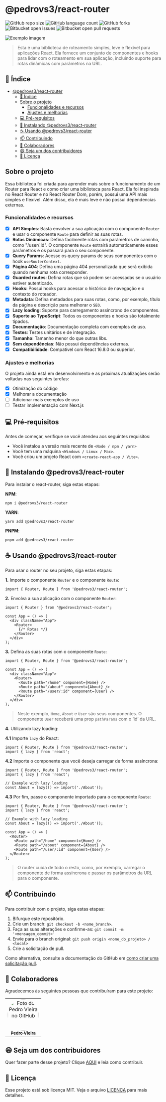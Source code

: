 # @pedrovs3/react-router

![GitHub repo size](https://img.shields.io/github/repo-size/pedrovs3/react-router?style=for-the-badge)
![GitHub language count](https://img.shields.io/github/languages/count/pedrovs3/react-router?style=for-the-badge)
![GitHub forks](https://img.shields.io/github/forks/pedrovs3/react-router?style=for-the-badge)
![Bitbucket open issues](https://img.shields.io/bitbucket/issues/pedrovs3/react-router?style=for-the-badge)
![Bitbucket open pull requests](https://img.shields.io/bitbucket/pr-raw/pedrovs3/react-router?style=for-the-badge)

<img src="https://logos-world.net/wp-content/uploads/2023/08/React-Symbol.png" alt="Exemplo imagem">

> Esta é uma biblioteca de roteamento simples, leve e flexível para aplicações React. Ela fornece um conjunto de
componentes e hooks para lidar com o roteamento em sua aplicação, incluindo suporte para rotas dinâmicas com parâmetros
na URL.

## 📝 Índice

<!-- TOC -->
* [@pedrovs3/react-router](#pedrovs3react-router)
  * [📝 Índice](#-índice)
  * [Sobre o projeto](#sobre-o-projeto)
    * [Funcionalidades e recursos](#funcionalidades-e-recursos)
    * [Ajustes e melhorias](#ajustes-e-melhorias)
  * [💻 Pré-requisitos](#-pré-requisitos)
  * [🚀 Instalando @pedrovs3/react-router](#-instalando-pedrovs3react-router)
  * [☕ Usando @pedrovs3/react-router](#-usando-pedrovs3react-router)
  * [📫 Contribuindo](#-contribuindo)
  * [🤝 Colaboradores](#-colaboradores)
  * [😄 Seja um dos contribuidores](#-seja-um-dos-contribuidores)
  * [📝 Licença](#-licença)
<!-- TOC -->

## Sobre o projeto

Essa biblioteca foi criada para aprender mais sobre o funcionamento de um Router para React e como criar uma
biblioteca para React. Ela foi inspirada no React Router e no React Router Dom, porém, possui uma API mais simples e
flexível. Além disso, ela é mais leve e não possui dependencias externas.


### Funcionalidades e recursos

- [x] **API Simples**: Basta envolver a sua aplicação com o componente `Router` e usar o componente `Route` para definir as suas
  rotas.
- [x] **Rotas Dinâmicas**: Defina facilmente rotas com parâmetros de caminho, como "/user/:id". O componente `Route`
  extrairá automaticamente esses parâmetros e os passará para o seu componente.
- [x] **Query Params**: Acesse os query params de seus componentes com o hook `useRouterContext`.
- [x] **Página 404**: Defina uma página 404 personalizada que será exibida quando nenhuma rota corresponder.
- [x] **Guarded routes**: Defina rotas que só podem ser acessadas se o usuário estiver autenticado.
- [x] **Hooks**: Possui hooks para acessar o histórico de navegação e o contexto do roteador.
- [x] **Metadata**: Defina metadados para suas rotas, como, por exemplo, título da página e descrição para melhorar o `SEO`.
- [x] **Lazy loading**: Suporte para carregamento assíncrono de componentes.
- [x] **Suporte ao TypeScript**: Todos os componentes e hooks são totalmente tipados.
- [x] **Documentação**: Documentação completa com exemplos de uso.
- [x] **Testes**: Testes unitários e de integração.
- [x] **Tamanho**: Tamanho menor do que outras libs.
- [x] **Sem dependências**: Não possui dependências externas.
- [x] **Compatibilidade**: Compatível com React 16.8.0 ou superior.

### Ajustes e melhorias

O projeto ainda está em desenvolvimento e as próximas atualizações serão voltadas nas seguintes tarefas:

- [x] Otimização do código
- [x] Melhorar a documentação
- [ ] Adicionar mais exemplos de uso
- [ ] Testar implementação com Next.js

## 💻 Pré-requisitos

Antes de começar, verifique se você atendeu aos seguintes requisitos:

- Você instalou a versão mais recente de `<Node / npm / yarn>`
- Você tem uma máquina `<Windows / Linux / Mac>`.
- Você criou um projeto React com `<create-react-app / Vite>`.

## 🚀 Instalando @pedrovs3/react-router

Para instalar o react-router, siga estas etapas:

**NPM**:

```
npm i @pedrovs3/react-router
```

**YARN**:

```
yarn add @pedrovs3/react-router
```

**PNPM**:

```
pnpm add @pedrovs3/react-router
```

## ☕ Usando @pedrovs3/react-router

Para usar o router no seu projeto, siga estas etapas:

**1.** Importe o componente `Router` e o componente `Route`:

```typescriptreact
import { Router, Route } from '@pedrovs3/react-router';
```

**2.** Envolva a sua aplicação com o componente `Router`:

```typescriptreact
import { Router } from '@pedrovs3/react-router';

const App = () => (
  <div className="App">
    <Router>
      {/* Rotas */}
    </Router>
  </div>
);
```

**3.** Defina as suas rotas com o componente `Route`:

```typescriptreact
import { Router, Route } from '@pedrovs3/react-router';

const App = () => (
  <div className="App">
    <Router>
      <Route path="/home" component={Home} />
      <Route path="/about" component={About} />
      <Route path="/user/:id" component={User} />
    </Router>
  </div>
);
```

> Neste exemplo, `Home`, `About` e `User` são seus componentes. O componente `User` receberá uma prop `pathParams` com
o ‘id’ da URL.

**4.** Utilizando lazy loading:

**4.1** Importe `lazy` do React:

```typescriptreact
import { Router, Route } from '@pedrovs3/react-router';
import { lazy } from 'react';
```

**4.2** Importe o componente que você deseja carregar de forma assíncrona:

```typescriptreact
import { Router, Route } from '@pedrovs3/react-router';
import { lazy } from 'react';

// Example with lazy loading
const About = lazy(() => import('./About'));
```

**4.3** Por fim, passe o componente importado para o componente `Route`:

```typescriptreact
import { Router, Route } from '@pedrovs3/react-router';
import { lazy } from 'react';

// Example with lazy loading
const About = lazy(() => import('./About'));

const App = () => (
  <Router>
    <Route path="/home" component={Home} />
    <Route path="/about" component={About} />
    <Route path="/user/:id" component={User} />
  </Router>
);
```
> O router cuida de todo o resto, como, por exemplo, carregar o componente de forma assíncrona e passar os parâmetros da
URL para o componente.

## 📫 Contribuindo

Para contribuir com o projeto, siga estas etapas:

1. Bifurque este repositório.
2. Crie um branch: `git checkout -b <nome_branch>`.
3. Faça as suas alterações e confirme-as: `git commit -m '<mensagem_commit>'`
4. Envie para o branch original: `git push origin <nome_do_projeto> / <local>`
5. Crie a solicitação de pull.

Como alternativa, consulte a documentação do GitHub em [como criar uma solicitação pull](https://help.github.com/en/github/collaborating-with-issues-and-pull-requests/creating-a-pull-request).

## 🤝 Colaboradores

Agradecemos às seguintes pessoas que contribuíram para este projeto:

<table>
  <tr>
    <td align="center">
      <a href="https://github.com/pedrovs3" title="Perfil do colaborador">
        <img src="https://avatars.githubusercontent.com/u/86010036" style="border-radius: 50%" width="100px;" alt="Foto do Pedro Vieira no GitHub"/><br>
        <sub>
          <b>Pedro Vieira</b>
        </sub>
      </a>
    </td>
  </tr>
</table>

## 😄 Seja um dos contribuidores

Quer fazer parte desse projeto? Clique [AQUI](CONTRIBUTING.md) e leia como contribuir.

## 📝 Licença

Esse projeto está sob licença MIT. Veja o arquivo [LICENÇA](LICENSE) para mais detalhes.

